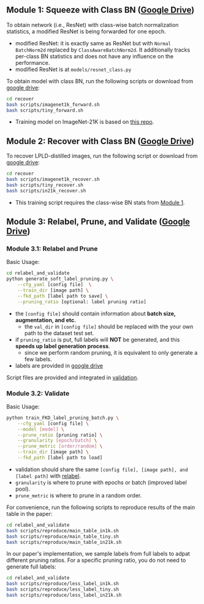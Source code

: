 ## Module 1: Squeeze with Class BN ([Google Drive](https://drive.google.com/drive/folders/1a1cT5uq0LZZuf4aGn3AgMR5EMopyvKHj?usp=drive_link))

To obtain network (i.e., ResNet) with class-wise batch normalization statistics, a modified ResNet is being forwarded for one epoch.
- modified ResNet: it is exactly same as ResNet but with `Normal BatchNorm2d` replaced by `ClassAwareBatchNorm2d`. It additionally tracks per-class BN statistics and does not have any influence on the performance.
- modified ResNet is at `models/resnet_class.py`

To obtain model with class BN, run the following scripts or download from [google drive](https://drive.google.com/drive/folders/1a1cT5uq0LZZuf4aGn3AgMR5EMopyvKHj?usp=drive_link):
```sh   
cd recover
bash scripts/imagenet1k_forward.sh
bash scripts/tiny_forward.sh
```
- Training model on ImageNet-21K is based on [this repo](https://github.com/Alibaba-MIIL/ImageNet21K).




## Module 2: Recover with Class BN ([Google Drive](https://drive.google.com/drive/folders/1JELI-Sbmob4WjW8a52xxVuOYtWdDmQaq?usp=drive_link))
To recover LPLD-distilled images, run the following script or download from [google drive](https://drive.google.com/drive/folders/1JELI-Sbmob4WjW8a52xxVuOYtWdDmQaq?usp=drive_link):
```sh
cd recover
bash scripts/imagenet1k_recover.sh
bash scripts/tiny_recover.sh
bash scripts/in21k_recover.sh
```
- This training script requires the class-wise BN stats from [Module 1](#module-1-squeeze-with-class-bn-google-drive).

## Module 3: Relabel, Prune, and Validate ([Google Drive](https://drive.google.com/drive/folders/1LIKrlcydyowSkw2lRjgrzfULHYZWTNh7?usp=drive_link))

### Module 3.1: Relabel and Prune
Basic Usage:
```sh
cd relabel_and_validate
python generate_soft_label_pruning.py \
    --cfg_yaml [config file]  \
    --train_dir [image path] \
    --fkd_path [label path to save] \
    --pruning_ratio [optional: label pruning ratio]
```
- the `[config file]` should contain information about **batch size, augmentation, and etc.**
    - the `val_dir` in `[config file]` should be replaced with the your own path to the dataset test set.
- if `pruning_ratio` is put, full labels will **NOT** be generated, and this **speeds up label generation process**.
    - since we perform random pruning, it is equivalent to only generate a few labels.
- labels are provided in [google drive](#download-labels)

Script files are provided and integrated in [validation](#module-32-validate).

### Module 3.2: Validate

Basic Usage:
```sh
python train_FKD_label_pruning_batch.py \
    --cfg_yaml [config file] \
    --model [model] \
    --prune_ratio [pruning ratio] \
    --granularity [epoch/batch] \
    --prune_metric [order/random] \
    --train_dir [image path] \
    --fkd_path [label path to load]
```
- validation should share the same `[config file], [image path], and [label path]` with [relabel](#module-31-relabel-and-prune).
- `granularity` is where to prune with epochs or batch (improved label pool).
- `prune_metric` is where to prune in a random order.

For convenience, run the following scripts to reproduce results of the main table in the paper:
```sh
cd relabel_and_validate
bash scripts/reproduce/main_table_in1k.sh
bash scripts/reproduce/main_table_tiny.sh
bash scripts/reproduce/main_table_in21k.sh
```

In our paper's implementation, we sample labels from full labels to adpat different pruning ratios.
For a specific pruning ratio, you do not need to generate full labels:
```sh
cd relabel_and_validate
bash scripts/reproduce/less_label_in1k.sh
bash scripts/reproduce/less_label_tiny.sh
bash scripts/reproduce/less_label_in21k.sh
```

